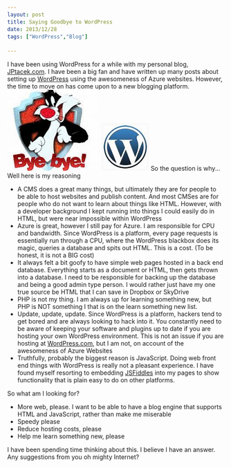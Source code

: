 ```yaml
---
layout: post
title: Saying Goodbye to WordPress
date: 2013/12/28
tags: ["WordPress","Blog"]

---
```


I have been using WordPress for a while with my personal blog, [JPtacek.com](http://www.jptacek.com). I have been a big fan and have written up many posts about setting up [WordPress](http://www.jptacek.com/tag/wordpress/) using the awesomeness of Azure websites. However, the time to move on has come upon to a new blogging platform.
![Sylvester ByeBye](sylvester.jpg) ![WordPress logo](wordpressLogo.jpg)
So the question is why... Well here is my reasoning

* A CMS does a great many things, but ultimately they are for people to be able to host websites and publish content. And most CMSes are for people who do not want to learn about things like HTML. However, with a developer background I kept running into things I could easily do in HTML, but were near impossible within WordPress
* Azure is great, however I still pay for Azure. I am responsible for CPU and bandwidth. Since WordPress is a platform, every page requests is essentially run through a CPU, where the WordPress blackbox does its magic, queries a database and spits out HTML. This is a cost. (To be honest, it is not a BIG cost)
* It always felt a bit goofy to have simple web pages hosted in a back end database. Everything starts as a document or HTML, then gets thrown into a database. I need to be responsible for backing up the database and being a good admin type person. I would rather just have my one true source be HTML that I can save in Dropbox or SkyDrive
* PHP is not my thing. I am always up for learning something new, but PHP is NOT something I that is on the learn something new list.
* Update, update, update. Since WordPress is a platform, hackers tend to get bored and are always looking to hack into it. You constantly need to be aware of keeping your software and plugins up to date if you are hosting your own WordPress environment. This is not an issue if you are hosting at [WordPress.com](http://www.WordPress.com), but I am not, on account of the awesomeness of Azure Websites
* Truthfully, probably the biggest reason is JavaScript. Doing web front end things with WordPress is really not a pleasant experience. I have found myself resorting to embedding [JSFiddles](http://www.jsfiddle.net) into my pages to show functionality that is plain easy to do on other platforms.

So what am I looking for?

* More web, please. I want to be able to have a blog engine that supports HTML and JavaScript, rather than make me miserable
* Speedy please
* Reduce hosting costs, please
* Help me learn something new, please

I have been spending time thinking about this. I believe I have an answer. Any suggestions from you oh mighty Internet?


